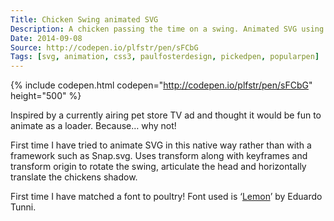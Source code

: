 ```yaml
---
Title: Chicken Swing animated SVG
Description: A chicken passing the time on a swing. Animated SVG using keyframes and transforms to create a fun loading screen.
Date: 2014-09-08
Source: http://codepen.io/plfstr/pen/sFCbG
Tags: [svg, animation, css3, paulfosterdesign, pickedpen, popularpen]
---
```

{% include codepen.html codepen="http://codepen.io/plfstr/pen/sFCbG" height="500" %}

Inspired by a currently airing pet store TV ad and thought it would be fun to animate as a loader. Because… why not!

First time I have tried to animate SVG in this native way rather than with a framework such as Snap.svg. Uses transform along with keyframes and transform origin to rotate the swing, articulate the head and horizontally translate the chickens shadow.

First time I have matched a font to poultry! Font used is ‘[Lemon](https://www.google.com/fonts/specimen/Lemon)’ by Eduardo Tunni.